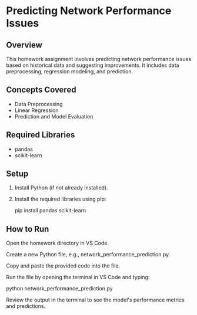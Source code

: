 
# Predicting Network Performance Issues

## Overview

This homework assignment involves predicting network performance issues based on historical data and suggesting improvements. It includes data preprocessing, regression modeling, and prediction.

## Concepts Covered

- Data Preprocessing
- Linear Regression
- Prediction and Model Evaluation

## Required Libraries

- pandas
- scikit-learn

## Setup

1. Install Python (if not already installed).
2. Install the required libraries using pip:
  
   pip install pandas scikit-learn

## How to Run

Open the homework directory in VS Code.

Create a new Python file, e.g., network_performance_prediction.py.

Copy and paste the provided code into the file.

Run the file by opening the terminal in VS Code and typing:

python network_performance_prediction.py

Review the output in the terminal to see the model's performance metrics and predictions.